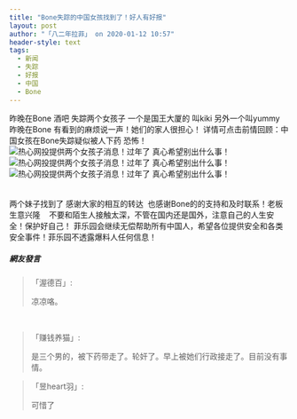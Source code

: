 ```yaml
---
title: "Bone失踪的中国女孩找到了！好人有好报"
layout: post
author: "「八二年拉菲」 on 2020-01-12 10:57"
header-style: text
tags:
  - 新闻
  - 失踪
  - 好报
  - 中国
  - Bone
---
```


昨晚在Bone 酒吧 失踪两个女孩子 一个是国王大厦的 叫kiki 另外一个叫yummy&nbsp; 昨晚在Bone 有看到的麻烦说一声！她们的家人很担心！
详情可点击前情回顾：中国女孩在Bone失踪疑似被人下药 恐怖！
<img src="http://images.feileyuan.com/images/ueditor/202001121057000012.jpg" title="热心网投提供两个女孩子消息！过年了 真心希望别出什么事！" alt="热心网投提供两个女孩子消息！过年了 真心希望别出什么事！"><img src="http://images.feileyuan.com/images/ueditor/202001121057000015.jpg" title="热心网投提供两个女孩子消息！过年了 真心希望别出什么事！" alt="热心网投提供两个女孩子消息！过年了 真心希望别出什么事！">
<br>
<img src="http://images.feileyuan.com/images/ueditor/202001121100000037.jpg" title="热心网投提供两个女孩子消息！过年了 真心希望别出什么事！" alt="热心网投提供两个女孩子消息！过年了 真心希望别出什么事！">
<br>
<br>
<br>
两个妹子找到了 感谢大家的相互的转达&nbsp; 也感谢Bone的的支持和及时联系！老板生意兴隆&nbsp; &nbsp;
不要和陌生人接触太深，不管在国内还是国外，注意自己的人生安全！保护好自己！
菲乐园会继续无偿帮助所有中国人，希望各位提供安全和各类安全事件！菲乐园不透露爆料人任何信息！
<br>

##### 網友發言 
> 「渥德百」:
> <p>凉凉咯。</p>
<br>

> 「赚钱养猫」:
> <p>是三个男的，被下药带走了。轮奸了。早上被她们行政接走了。目前没有事情。</p>

> 「昱heart羽」:
> <p>可惜了&nbsp;</p>


